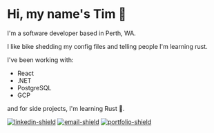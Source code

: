 # Hi, my name's Tim 👋

I'm a software developer based in Perth, WA.

I like bike shedding my config files and telling people I'm learning rust.

I've been working with:
- React 
- .NET 
- PostgreSQL 
- GCP

and for side projects, I'm learning Rust 🦀.

[![linkedin-shield]][linkedin] [![email-shield]][email] [![portfolio-shield]][website]

[website]: https://timeitel.com
[email]: mailto:timeitel@outlook.com
[linkedin]: https://www.linkedin.com/in/tim-eitel/
[linkedin-shield]: https://img.shields.io/badge/LinkedIn-Connect-blue
[portfolio-shield]: https://img.shields.io/badge/Portfolio-Check%20it%20out-orange
[email-shield]: https://img.shields.io/badge/Email-Say%20hi-brightgreen
